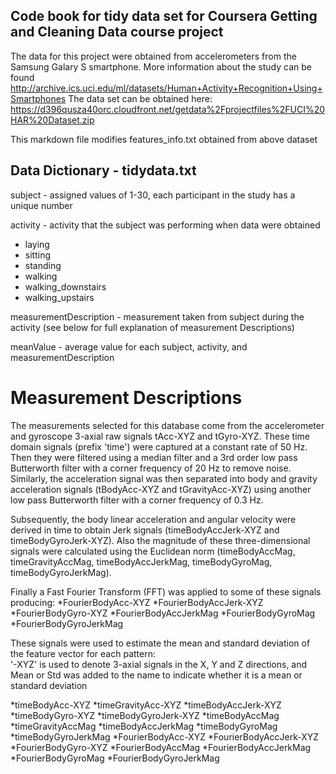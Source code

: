 ## Code book for tidy data set for Coursera Getting and Cleaning Data course project

The data for this project were obtained from accelerometers from the Samsung Galary S smartphone. 
More information about the study can be found http://archive.ics.uci.edu/ml/datasets/Human+Activity+Recognition+Using+Smartphones 
The data set can be obtained here: https://d396qusza40orc.cloudfront.net/getdata%2Fprojectfiles%2FUCI%20HAR%20Dataset.zip

This markdown file modifies features_info.txt obtained from above dataset

## Data Dictionary - tidydata.txt

subject - assigned values of 1-30, each participant in the study has a unique number

activity - activity that the subject was performing when data were obtained
  * laying
  * sitting
  * standing
  * walking
  * walking_downstairs
  * walking_upstairs

measurementDescription - measurement taken from subject during the activity (see below for full explanation of measurement Descriptions)

meanValue - average value for each subject, activity, and measurementDescription

Measurement Descriptions
========================

The measurements selected for this database come from the accelerometer and gyroscope 3-axial raw signals tAcc-XYZ and tGyro-XYZ. 
These time domain signals (prefix 'time') were captured at a constant rate of 50 Hz. 
Then they were filtered using a median filter and a 3rd order low pass Butterworth filter with a corner frequency of 20 Hz to remove noise. 
Similarly, the acceleration signal was then separated into body and gravity acceleration signals (tBodyAcc-XYZ and tGravityAcc-XYZ) using another low pass Butterworth filter with a corner frequency of 0.3 Hz. 

Subsequently, the body linear acceleration and angular velocity were derived in time to obtain Jerk signals (timeBodyAccJerk-XYZ and timeBodyGyroJerk-XYZ). 
Also the magnitude of these three-dimensional signals were calculated using the Euclidean norm (timeBodyAccMag, timeGravityAccMag, timeBodyAccJerkMag, timeBodyGyroMag, timeBodyGyroJerkMag). 

Finally a Fast Fourier Transform (FFT) was applied to some of these signals producing:
  *FourierBodyAcc-XYZ
  *FourierBodyAccJerk-XYZ
  *FourierBodyGyro-XYZ
  *FourierBodyAccJerkMag
  *FourierBodyGyroMag
  *FourierBodyGyroJerkMag 

These signals were used to estimate the mean and standard deviation of the feature vector for each pattern:  
'-XYZ' is used to denote 3-axial signals in the X, Y and Z directions, and Mean or Std was added to the name to 
indicate whether it is a mean or standard deviation

*timeBodyAcc-XYZ
*timeGravityAcc-XYZ
*timeBodyAccJerk-XYZ
*timeBodyGyro-XYZ
*timeBodyGyroJerk-XYZ
*timeBodyAccMag
*timeGravityAccMag
*timeBodyAccJerkMag
*timeBodyGyroMag
*timeBodyGyroJerkMag
*FourierBodyAcc-XYZ
*FourierBodyAccJerk-XYZ
*FourierBodyGyro-XYZ
*FourierBodyAccMag
*FourierBodyAccJerkMag
*FourierBodyGyroMag
*FourierBodyGyroJerkMag